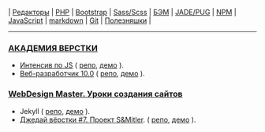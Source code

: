 | 
[Редакторы](readme/Editors.md) | 
[PHP](readme/PHP.md) | 
[Bootstrap](readme/Bootstrap.md) | 
[Sass/Scss](readme/Sass.md) | 
[БЭМ](readme/БЭМ.md) | 
[JADE/PUG](readme/JADE-PUG.md) | 
[NPM](readme/NPM.md) | 
[JavaScript](readme/JavaScript.md) | 
[markdown](readme/markdown.md) | 
[Git](readme/Git.md) | 
[Полезняшки](readme/Useful.md) | 

- - - - - - - - - - - - - - - - - - - - - - - - - - - - - - - - - - - - - - - -
### [АКАДЕМИЯ ВЕРСТКИ](https://glo-academy.ru/frontenddeveloper/)
 - [Интенсив по JS](https://www.youtube.com/watch?v=NHB0OJg9CMU) (
  [репо](https://github.com/vik-vavilikhin/vik-vavilikhin.github.io/tree/master/JS/GloAcademy), 
  [демо](https://vik-vavilikhin.github.io/JS/GloAcademy)
  ).  
- [Веб-разработчик 10.0](https://study.up-skills.ru/teach/control/stream/view/id/6290544) (
  [репо](https://github.com/vik-vavilikhin/GloAcademy), 
  [демо](https://vik-vavilikhin.github.io/JS/GloAcademy)
  ).  
  
### [WebDesign Master. Уроки создания сайтов](https://webdesign-master.ru/)
 - Jekyll (
  [репо](https://github.com/vik-vavilikhin/vik-vavilikhin.github.io/tree/master/Jekyll), 
  [демо](https://vik-vavilikhin.github.io/Jekyll/dist)
  ).  
 - [Джедай вёрстки #7. Проект S&Mitler](https://www.youtube.com/watch?v=vWfRHtxy81Q&index=17&list=PLyf8LgkO_8q_-ELwz9tlMX8R5gMSRWNto). (
  [репо](https://github.com/vik-vavilikhin/S-Mitler), 
  [демо](https://vik-vavilikhin.github.io/S-Mitler/dist)
  ).  
